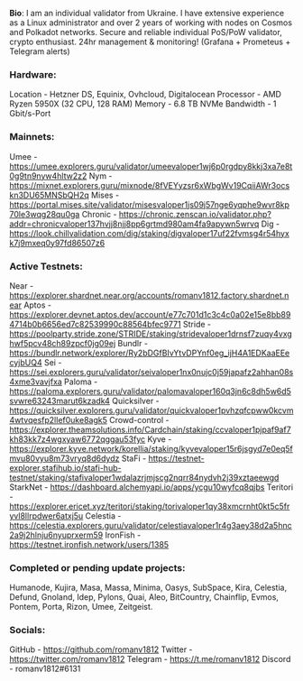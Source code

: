 <!--
**romanv1812/romanv1812** is a ✨ _special_ ✨ repository because its `README.md` (this file) appears on your GitHub profile.

Here are some ideas to get you started:

- 🔭 I’m currently working on ...
- 🌱 I’m currently learning ...
- 👯 I’m looking to collaborate on ...
- 🤔 I’m looking for help with ...
- 💬 Ask me about ...
- 📫 How to reach me: ...
- 😄 Pronouns: ...
- ⚡ Fun fact: ...
-->
**Bio**:
I am an individual validator from Ukraine. I have extensive experience as a Linux administrator and over 2 years of working with nodes on Cosmos and Polkadot networks. 
Secure and reliable individual PoS/PoW validator, crypto enthusiast. 24hr management & monitoring! (Grafana + Prometeus + Telegram alerts)

### Hardware:
Location - Hetzner DS, Equinix, Ovhcloud, Digitalocean 
Processor - AMD Ryzen 5950X (32 CPU, 128 RAM) 
Memory - 6.8 TB NVMe 
Bandwidth - 1 Gbit/s-Port

### Mainnets:
Umee - https://umee.explorers.guru/validator/umeevaloper1wj6p0rgdpy8kkj3xa7e8t0g9tn9nyw4hltw2z2 
Nym - https://mixnet.explorers.guru/mixnode/8fVEYyzsr6xWbgWv19CqiiAWr3ocskn3DU65MNSbQH2q
Mises - https://portal.mises.site/validator/misesvaloper1js09j57nge6yqphe9wvr8kp70le3wqg28qu0ga
Chronic - https://chronic.zenscan.io/validator.php?addr=chronicvaloper137hvjj8njj8pp6grtmd980am4fa9apywn5wrvq
Dig - https://look.chillvalidation.com/dig/staking/digvaloper17uf22fvmsg4r54hyxk7j9mxeq0y97fd86507z6

### Active Testnets:
Near - https://explorer.shardnet.near.org/accounts/romanv1812.factory.shardnet.near
Aptos - https://explorer.devnet.aptos.dev/account/e77c701d1c3c4c0a02e15e8bb894714b0b6656ed7c82539990c88564bfec9771
Stride - https://poolparty.stride.zone/STRIDE/staking/stridevaloper1drnsf7zuqy4vxghwf5pcv48ch89zpcf0jg09ej
Bundlr - https://bundlr.network/explorer/Ry2bDGfBIvYtvDPYnf0eg_ijH4A1EDKaaEEecyjbUQ4
Sei - https://sei.explorers.guru/validator/seivaloper1nx0nujc0j59japafz2ahhan08s4xme3vavjfxa
Paloma - https://paloma.explorers.guru/validator/palomavaloper160q3jn6c8dh5w6d5svwre63243marut6kzadk4
Quicksilver - https://quicksilver.explorers.guru/validator/quickvaloper1pvhzqfcpww0kcvm4wtvqesfp2llef0uke8agk5
Crowd-control - https://explorer.theamsolutions.info/Cardchain/staking/ccvaloper1pjpaf9af7kh83kk7z4wgxyaw6772qggau53fyc
Kyve - https://explorer.kyve.network/korellia/staking/kyvevaloper15r6jsgyd7e0eq5fmvu80vyu8m73vryq8d6dydz
StaFi - https://testnet-explorer.stafihub.io/stafi-hub-testnet/staking/stafivaloper1wdalazrjmjscg2nqrr84nydvh2j39xztaeewgd
StarkNet - https://dashboard.alchemyapi.io/apps/ycgu10wyfcq8qjbs
Teritori - https://explorer.ericet.xyz/teritori/staking/torivaloper1qy38xmcrnht0kt5c5fryvl8llrpdwer6atxj5u
Celestia - https://celestia.explorers.guru/validator/celestiavaloper1r4g3aey38d2a5hnc2a9j2hlnju6nyuprxerm59
IronFish - https://testnet.ironfish.network/users/1385

### Completed or pending update projects:
Humanode, Kujira, Masa, Massa, Minima, Oasys, SubSpace, Kira, Celestia, Defund, Gnoland, Idep, Pylons, Quai, Aleo, BitCountry, Chainflip, Evmos, Pontem, Porta, Rizon, Umee, Zeitgeist.

### Socials:
GitHub - https://github.com/romanv1812 
Twitter - https://twitter.com/romanv1812 
Telegram - https://t.me/romanv1812 
Discord - romanv1812#6131
